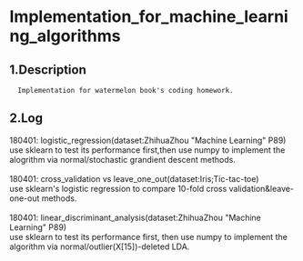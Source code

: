 Implementation_for_machine_learning_algorithms
====
1.Description
----
      Implementation for watermelon book's coding homework.
2.Log
----
180401: logistic_regression(dataset:ZhihuaZhou "Machine Learning" P89)
<br>use sklearn to test its performance first,then use numpy to implement the alogrithm via normal/stochastic grandient descent methods.
<br><br>180401: cross_validation vs leave_one_out(dataset:Iris;Tic-tac-toe)
<br>use sklearn's logistic regression to compare 10-fold cross validation&leave-one-out methods.
<br><br>180401: linear_discriminant_analysis(dataset:ZhihuaZhou "Machine Learning" P89)
<br>use sklearn to test its performance first, then use numpy to implement the algorithm via normal/outlier(X[15])-deleted LDA.
